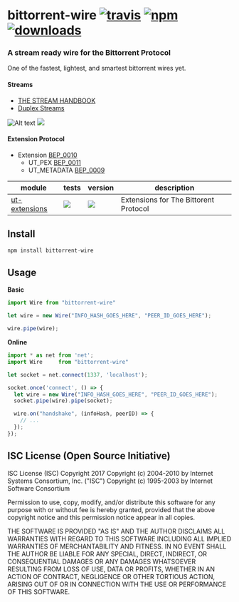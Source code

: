 # bittorrent-wire [![travis][travis-image]][travis-url] [![npm][npm-image]][npm-url] [![downloads][downloads-image]][downloads-url]

[travis-image]: https://travis-ci.org/CraigglesO/bittorrent-wire.svg?branch=master
[travis-url]: https://travis-ci.org/CraigglesO/bittorrent-wire
[npm-image]: https://img.shields.io/npm/v/bittorrent-wire.svg
[npm-url]: https://npmjs.org/package/bittorrent-wire
[downloads-image]: https://img.shields.io/npm/dm/bittorrent-wire.svg
[downloads-url]: https://npmjs.org/package/bittorrent-wire

### A stream ready wire for the Bittorrent Protocol

One of the fastest, lightest, and smartest bittorrent wires yet.

#### Streams
* [THE STREAM HANDBOOK](https://github.com/substack/stream-handbook)
* [Duplex Streams](https://nodejs.org/api/stream.html#stream_duplex_and_transform_streams)

![Alt text](http://github.com/CraigglesO/bittorrent-wire)
<img src="http://github.com/CraigglesO/bittorrent-wire">


#### Extension Protocol
* Extension      [BEP_0010](http://www.bittorrent.org/beps/bep_0010.html)
  * UT_PEX       [BEP_0011](http://www.bittorrent.org/beps/bep_0011.html)
  * UT_METADATA  [BEP_0009](http://www.bittorrent.org/beps/bep_0009.html)

| module | tests | version | description |
|---|---|---|---|
| [ut-extensions][ut-extensions] | [![][ut-extensions-ti]][ut-extensions-tu] | [![][ut-extensions-ni]][ut-extensions-nu] | Extensions for The Bittorent Protocol

[ut-extensions]:    https://github.com/CraigglesO/ut-extensions
[ut-extensions-ti]: https://travis-ci.org/CraigglesO/ut-extensions.svg?branch=master
[ut-extensions-tu]: https://travis-ci.org/CraigglesO/ut-extensions
[ut-extensions-ni]: https://img.shields.io/npm/v/ut-extensions.svg
[ut-extensions-nu]: https://npmjs.org/package/ut-extensions


## Install

``` javascript
npm install bittorrent-wire
```

## Usage

**Basic**
``` javascript
import Wire from "bittorrent-wire"

let wire = new Wire("INFO_HASH_GOES_HERE", "PEER_ID_GOES_HERE");

wire.pipe(wire);
```

**Online**
``` javascript
import * as net from 'net';
import Wire     from "bittorrent-wire"

let socket = net.connect(1337, 'localhost');

socket.once('connect', () => {
  let wire = new Wire("INFO_HASH_GOES_HERE", "PEER_ID_GOES_HERE");
  socket.pipe(wire).pipe(socket);

  wire.on("handshake", (infoHash, peerID) => {
    // ...
  });
});

```

## ISC License (Open Source Initiative)

ISC License (ISC)
Copyright 2017 <CraigglesO>
Copyright (c) 2004-2010 by Internet Systems Consortium, Inc. ("ISC")
Copyright (c) 1995-2003 by Internet Software Consortium


Permission to use, copy, modify, and/or distribute this software for any purpose with or without fee is hereby granted, provided that the above copyright notice and this permission notice appear in all copies.

THE SOFTWARE IS PROVIDED "AS IS" AND THE AUTHOR DISCLAIMS ALL WARRANTIES WITH REGARD TO THIS SOFTWARE INCLUDING ALL IMPLIED WARRANTIES OF MERCHANTABILITY AND FITNESS. IN NO EVENT SHALL THE AUTHOR BE LIABLE FOR ANY SPECIAL, DIRECT, INDIRECT, OR CONSEQUENTIAL DAMAGES OR ANY DAMAGES WHATSOEVER RESULTING FROM LOSS OF USE, DATA OR PROFITS, WHETHER IN AN ACTION OF CONTRACT, NEGLIGENCE OR OTHER TORTIOUS ACTION, ARISING OUT OF OR IN CONNECTION WITH THE USE OR PERFORMANCE OF THIS SOFTWARE.
